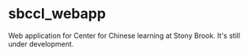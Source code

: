 # sbccl_webapp
Web application for Center for Chinese learning at Stony Brook. It's still under development.